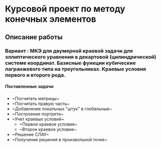 # Курсовой проект по методу конечных элементов

## Описание работы

### Вариант : МКЭ для двумерной краевой задачи для эллиптического уравнения в декартовой (цилиндрической) системе координат. Базисные функции кубические лагранжевого типа на треугольниках. Краевые условия первого и второго рода.

##### Поставленные задачи
* ~Посчитать матрицы~
* ~Посчитать правую часть~
* ~Добавление локальных "штук" в глобальные~
* ~Построение портрета~
* ~Учет краевых условий~
	+ ~Первое краевое условие~
	+ ~Второе краевое условие~
* ~Решение СЛАУ~
* ~Получение решения в произвольной точке~
